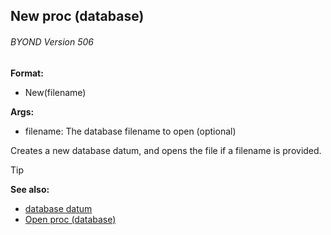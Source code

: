 ## New proc (database) 
###### BYOND Version 506

**Format:**
+   New(filename)
<!-- -->
**Args:**
+   filename: The database filename to open (optional)


Creates a new database datum, and opens the file if a filename
is provided.

> [!TIP] 
> **See also:**
> +   [database datum](/ref/database.md) 
> +   [Open proc (database)](/ref/database/proc/Open.md) <!-- -->